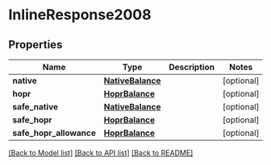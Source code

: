 # InlineResponse2008

## Properties
Name | Type | Description | Notes
------------ | ------------- | ------------- | -------------
**native** | [**NativeBalance**](NativeBalance.md) |  | [optional] 
**hopr** | [**HoprBalance**](HoprBalance.md) |  | [optional] 
**safe_native** | [**NativeBalance**](NativeBalance.md) |  | [optional] 
**safe_hopr** | [**HoprBalance**](HoprBalance.md) |  | [optional] 
**safe_hopr_allowance** | [**HoprBalance**](HoprBalance.md) |  | [optional] 

[[Back to Model list]](../README.md#documentation-for-models) [[Back to API list]](../README.md#documentation-for-api-endpoints) [[Back to README]](../README.md)

